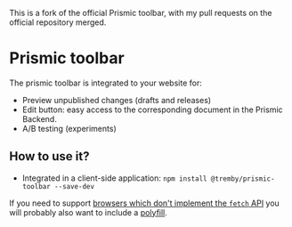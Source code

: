 This is a fork of the official
Prismic toolbar, with my pull requests on the official repository merged.

# Prismic toolbar
The prismic toolbar is integrated to your website for:
 - Preview unpublished changes (drafts and releases)
 - Edit button: easy access to the corresponding document in the Prismic Backend.
 - A/B testing (experiments)

## How to use it?
- Integrated in a client-side application:
```npm install @tremby/prismic-toolbar --save-dev```

If you need to support [browsers which don't implement the `fetch` API](https://caniuse.com/#feat=fetch)
you will probably also want to include a [polyfill](https://github.com/github/fetch).
